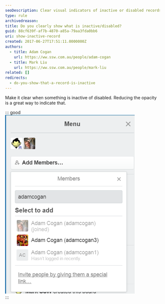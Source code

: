 ```yaml
---
seoDescription: Clear visual indicators of inactive or disabled records help prevent confusion and ensure a seamless user experience.
type: rule
archivedreason:
title: Do you clearly show what is inactive/disabled?
guid: 88cf639f-af7b-4870-a85a-79aa3fda0bb6
uri: show-inactive-record
created: 2017-06-27T17:51:11.0000000Z
authors:
  - title: Adam Cogan
    url: https://ww.ssw.com.au/people/adam-cogan
  - title: Mark Liu
    url: https://ww.ssw.com.au/people/mark-liu
related: []
redirects:
  - do-you-show-that-a-record-is-inactive
---
```


Make it clear when something is inactive of disabled. Reducing the opacity is a great way to indicate that.

<!--endintro-->

::: good  
![Figure: Good example - Microsoft Teams clearly shows inactive users](inactive-record.png)  
:::
